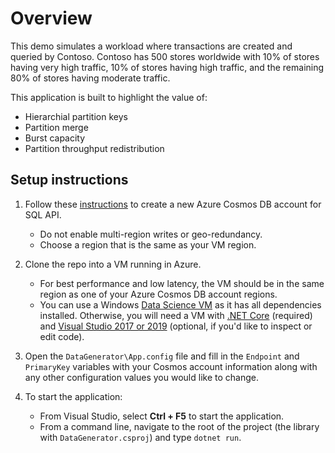 # Overview

This demo simulates a workload where transactions are created and queried by Contoso. Contoso has 500 stores worldwide with 10% of stores having very high traffic, 10% of stores having high traffic, and the remaining 80% of stores having moderate traffic.

This application is built to highlight the value of:

- Hierarchial partition keys
- Partition merge
- Burst capacity
- Partition throughput redistribution

## Setup instructions

1. Follow these [instructions](https://docs.microsoft.com/azure/cosmos-db/how-to-manage-database-account) to create a new Azure Cosmos DB account for SQL API.
    - Do not enable multi-region writes or geo-redundancy.
    - Choose a region that is the same as your VM region.

1. Clone the repo into a VM running in Azure.
    - For best performance and low latency, the VM should be in the same region as one of your Azure Cosmos DB account regions.
    - You can use a Windows [Data Science VM](https://azure.microsoft.com/services/virtual-machines/data-science-virtual-machines/) as it has all dependencies installed.
Otherwise, you will need a VM with [.NET Core](https://dotnet.microsoft.com/download) (required) and [Visual Studio 2017 or 2019](https://visualstudio.microsoft.com/downloads/) (optional, if you'd like to inspect or edit code).

1. Open the ```DataGenerator\App.config``` file and fill in the ```Endpoint``` and ```PrimaryKey``` variables with your Cosmos account information along with any other configuration values you would like to change.

1. To start the application:
    - From Visual Studio, select **Ctrl + F5** to start the application.
    - From a command line, navigate to the root of the project (the library with ```DataGenerator.csproj```) and type ```dotnet run```.
